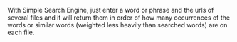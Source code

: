 With Simple Search Engine, just enter a word or phrase and the urls of several files and it will return them in order of how many occurrences of the words or similar words (weighted less heavily than searched words) are on each file.
